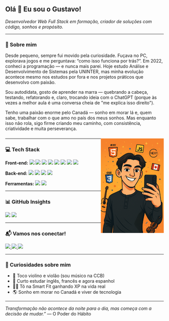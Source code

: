 <h2 align="left">Olá 👋 Eu sou o Gustavo!</h2>

<p align="left">
  <i>Desenvolvedor Web Full Stack em formação, criador de soluções com código, sonhos e propósito.</i>
</p>

---

### 🚀 Sobre mim

Desde pequeno, sempre fui movido pela curiosidade. Fuçava no PC, explorava jogos e me perguntava: “como isso funciona por trás?”. Em 2022, conheci a programação — e nunca mais parei. Hoje estudo Análise e Desenvolvimento de Sistemas pela UNINTER, mas minha evolução acontece mesmo nos estudos por fora e nos projetos práticos que desenvolvo com paixão.

Sou autodidata, gosto de aprender na marra — quebrando a cabeça, testando, refatorando e, claro, trocando ideia com o ChatGPT (porque às vezes a melhor aula é uma conversa cheia de "me explica isso direito").

Tenho uma paixão enorme pelo Canadá — sonho em morar lá e, quem sabe, trabalhar com o que amo no país dos meus sonhos. Mas enquanto isso não rola, sigo firme criando meu caminho, com consistência, criatividade e muita perseverança.

###

<img align="right" height="300" src="https://github.com/gustavodacostap/gustavodacostap/blob/main/Gustavo-Draw.png"  />

---

### 💻 Tech Stack

**Front-end:**
<img src="https://cdn.jsdelivr.net/gh/devicons/devicon/icons/html5/html5-original.svg" height="30"/> 
<img src="https://cdn.jsdelivr.net/gh/devicons/devicon/icons/css3/css3-original.svg" height="30"/> 
<img src="https://cdn.jsdelivr.net/gh/devicons/devicon/icons/sass/sass-original.svg" height="30"/> 
<img src="https://cdn.jsdelivr.net/gh/devicons/devicon/icons/bootstrap/bootstrap-original.svg" height="30"/> 
<img src="https://cdn.jsdelivr.net/gh/devicons/devicon/icons/javascript/javascript-original.svg" height="30"/> 
<img src="https://cdn.jsdelivr.net/gh/devicons/devicon/icons/typescript/typescript-original.svg" height="30"/> 
<img src="https://cdn.jsdelivr.net/gh/devicons/devicon/icons/react/react-original.svg" height="30"/> 
<img src="https://cdn.jsdelivr.net/gh/devicons/devicon/icons/nextjs/nextjs-original.svg" height="30"/> 

**Back-end:**
<img src="https://cdn.jsdelivr.net/gh/devicons/devicon/icons/nodejs/nodejs-original.svg" height="30"/> 
<img src="https://cdn.jsdelivr.net/gh/devicons/devicon/icons/express/express-original.svg" height="30"/> 
<img src="https://cdn.jsdelivr.net/gh/devicons/devicon/icons/mongodb/mongodb-original.svg" height="30"/> 
<img src="https://cdn.jsdelivr.net/gh/devicons/devicon/icons/sequelize/sequelize-original.svg" height="30"/> 

**Ferramentas:**
<img src="https://cdn.jsdelivr.net/gh/devicons/devicon/icons/git/git-original.svg" height="30"/> 
<img src="https://cdn.jsdelivr.net/gh/devicons/devicon/icons/github/github-original.svg" height="30"/> 

---

### 📊 GitHub Insights

<div align="left">
  <img src="https://github-readme-stats.vercel.app/api?username=gustavodacostap&show_icons=true&count_private=true&theme=dracula" height="150" />
  <img src="https://github-readme-stats.vercel.app/api/top-langs/?username=gustavodacostap&layout=compact&langs_count=6&theme=dracula" height="150"/>
</div>

---

### 📬 Vamos nos conectar!

<div align="left">
  <a href="mailto:gustavopaulyno2012@gmail.com" target="_blank">
    <img src="https://img.shields.io/static/v1?message=Gmail&logo=gmail&label=&color=D14836&logoColor=white&style=for-the-badge" height="35" />
  </a>
  <a href="https://w.app/zkxjyu" target="_blank">
    <img src="https://img.shields.io/static/v1?message=Whatsapp&logo=whatsapp&label=&color=25D366&logoColor=white&style=for-the-badge" height="35" />
  </a>
  <a href="https://www.linkedin.com/in/perfil-gustavo-da-costa/" target="_blank">
    <img src="https://img.shields.io/static/v1?message=LinkedIn&logo=linkedin&label=&color=0077B5&logoColor=white&style=for-the-badge" height="35" />
  </a>
</div>

---

### 🎯 Curiosidades sobre mim

- 🎻 Toco violino e violão (sou músico na CCB)
- 🧠 Curto estudar inglês, francês e agora espanhol
- 🏋️‍♂️ Tô na Smart Fit ganhando XP na vida real
- 🌎 Sonho em morar no Canadá e viver de tecnologia

---

<p align="left">
  <i>Transformação não acontece da noite para o dia, mas começa com a decisão de mudar.”</i>
  — O Poder do Hábito
</p>
